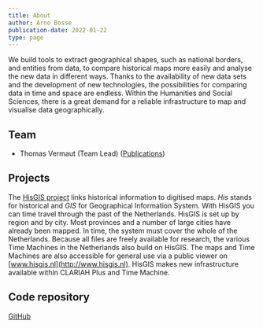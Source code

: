```yaml
---
title: About
author: Arno Bosse
publication-date: 2022-01-22
type: page
---
```

We build tools to extract geographical shapes, such as national borders, and entities from data, to compare historical maps more easily and analyse the new data in different ways. Thanks to the availability of new data sets and the development of new technologies, the possibilities for comparing data in time and space are endless. Within the Humanities and Social Sciences, there is a great demand for a reliable infrastructure to map and visualise data geographically.

## Team

*   Thomas Vermaut (Team Lead) ([Publications](https://pure.knaw.nl/portal/en/persons/thomas-vermaut(40ded5de-b852-439a-b4b5-4ffc02011ac8)/publications.html))

## Projects

The [HisGIS project](https://hisgis.nl/) links historical information to digitised maps. _His_ stands for historical and _GIS_ for Geographical Information System. With HisGIS you can time travel through the past of the Netherlands. HisGIS is set up by region and by city. Most provinces and a number of large cities have already been mapped. In time, the system must cover the whole of the Netherlands. Because all files are freely available for research, the various Time Machines in the Netherlands also build on HisGIS. The maps and Time Machines are also accessible for general use via a public viewer on [www.hisgis.nl](http://www.hisgis.nl). HisGIS makes new infrastructure available within CLARIAH Plus and Time Machine.

## Code repository

[GitHub](https://github.com/knaw-huc/)
